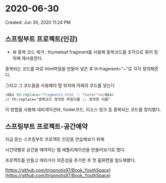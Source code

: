 # 2020-06-30

Created: Jun 30, 2020 11:24 PM

## 스프링부트 프로젝트(인강)

- 뷰 중복 코드 제거 : thymeleaf fragment를 사용해 중복코드를 조각으로 묶어 정의해 재사용한다.

중복되는 코드를 따로 html파일을 만들어 넣은 후 th:fragment="~"로 각각 정의해준다.

그리고 그 코드들을 사용해야 할 위치에 아래의 코드를 넣는다

```html
<div th:replace="fragments.html :: footer"></div> 
// th:replace="중복코드 정의한 파일이름 :: 정의한 이름"
```

이 방법을 사용해 네비게이션바, footer코드, 리소스 링크 등 중복되는 코드를 정리했다.

## 스프링부트 프로젝트-공간예약

지금 듣는 스프링부트 프로젝트 인강을 연습해보기 위해

시간대별로 공간을 예약하는 웹 애플리케이션을 만들어보기로 했다.

프로젝트를 만들고 여러가지 의존성을 추가한 후 첫 홈화면을 빌드해봤다.

[https://github.com/trigonotis97/Book_YouthSpace](https://github.com/trigonotis97/Book_YouthSpace)